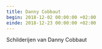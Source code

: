```yaml
---
title: Danny Cobbaut
begin: 2018-12-02 00:00:00 +02:00
einde: 2018-12-23 00:00:00 +02:00
---
```


Schilderijen van Danny Cobbaut
